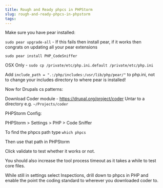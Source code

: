 ```yaml
---
title: Rough and Ready phpcs in PHPStorm
slug: rough-and-ready-phpcs-in-phpstorm
tags:
---
```

Make sure you have pear installed:

`sudo pear upgrade-all` - If this fails then install pear, if it works then congrats on updating all your pear extensions

`sudo pear install PHP_CodeSniffer`

OSX Only - `sudo cp /private/etc/php.ini.default /private/etc/php.ini`

Add `include_path = ".:/php/includes:/usr/lib/php/pear/"` to php.ini, not to change your includes directory to where pear is installed!


Now for Drupals cs patterns:

Download Coder module - https://drupal.org/project/coder
Untar to a directory e.g. `~/Projects/coder`


PHPStorm Config:

PHPStorm > Settings > PHP > Code Sniffer

To find the phpcs path type `which phpcs`

Then use that path in PHPStorm

Click validate to test whether it works or not.

You should also increase the tool process timeout as it takes a while to test core files.


While still in settings select Inspections, drill down to phpcs in PHP and enable the point the coding standard to wherever you downloaded coder to.

